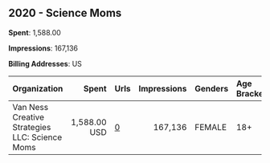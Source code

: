 ## 2020 - Science Moms 
**Spent**: 1,588.00

**Impressions**: 167,136

**Billing Addresses**: US

|Organization|Spent|Urls|Impressions|Genders|Age Brackets|Country Codes|
|:---|---:|:---|---:|:---|:---|:---|
|Van Ness Creative Strategies LLC: Science Moms|1,588.00 USD|[0](https://www.snap.com/political-ads/asset/683a5e6ec6e178fce8036503a6d58c0d17d9bb5f2bbf4bd69fedbc8a833a2a0b?mediaType=png)|167,136|FEMALE|18+|united states|
